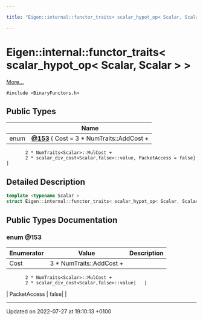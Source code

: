 ```yaml
---

title: "Eigen::internal::functor_traits< scalar_hypot_op< Scalar, Scalar > >"

---
```


# Eigen::internal::functor_traits< scalar_hypot_op< Scalar, Scalar > >



 [More...](#detailed-description)


`#include <BinaryFunctors.h>`

## Public Types

|                | Name           |
| -------------- | -------------- |
| enum| **[@153](http://example.org/classes/structeigen_1_1internal_1_1functor__traits_3_01scalar__hypot__op_3_01scalar_00_01scalar_01_4_01_4/#enum-@153)** { Cost = 3 * NumTraits<Scalar>::AddCost +
           2 * NumTraits<Scalar>::MulCost +
           2 * scalar_div_cost<Scalar,false>::value, PacketAccess = false} |

## Detailed Description

```cpp
template <typename Scalar >
struct Eigen::internal::functor_traits< scalar_hypot_op< Scalar, Scalar > >;
```

## Public Types Documentation

### enum @153

| Enumerator | Value | Description |
| ---------- | ----- | ----------- |
| Cost | 3 * NumTraits<Scalar>::AddCost +
           2 * NumTraits<Scalar>::MulCost +
           2 * scalar_div_cost<Scalar,false>::value|   |
| PacketAccess | false|   |




-------------------------------

Updated on 2022-07-27 at 19:10:13 +0100
